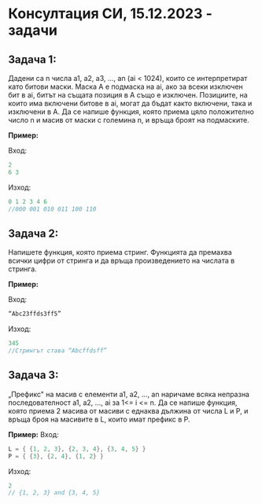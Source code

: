 # Консултация СИ, 15.12.2023 - задачи

## Задача 1: 
Дадени са n числа a1, a2, a3, ..., an (ai < 1024), които се интерпретират като битови маски. Маска A е подмаска на аi, ако за всеки изключен бит в ai, битът на същата позиция в A също е изключен. Позициите, на които има включени битове в ai, могат да бъдат както включени, така и изключени в A. Да се напише функция, която приема цяло положително число n и масив от маски с големина n, и връща броят на подмаските.

**Пример:** 

Вход: 
```c++
2
6 3
```

Изход:
```c++
0 1 2 3 4 6
//000 001 010 011 100 110
```

## Задача 2: 
Напишете функция, която приема стринг. Функцията да премахва всички цифри от стринга и да връща произведението на числата в стринга.

**Пример:** 

Вход: 
```c++
“Abc23ffds3ff5” 
```

Изход:
```c++
345 
//Стрингът става “Abcffdsff” 
```

## Задача 3: 
„Префикс" на масив с елементи а1, а2, ..., аn наричаме всяка непразна последователност
a1, a2, …, ai за 1<= i <= n. Да се напише функция, която приема 2 масива от масиви с еднаква дължина от числа L и Р, и връща броя на масивите в L, които имат префикс в Р.

**Пример:**
Вход:
```c++
L = { {1, 2, 3}, {2, 3, 4}, {3, 4, 5} }
P = { {3}, {2, 4}, {1, 2} }
```

Изход:
```c++
2
// {1, 2, 3} and {3, 4, 5}
```
